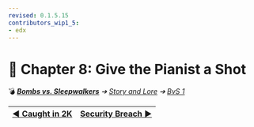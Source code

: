 ```yaml
---
revised: 0.1.5.15
contributors_wip1_5:
- edx
---
```


# 📄 Chapter 8: Give the Pianist a Shot

💣 ***[Bombs vs. Sleepwalkers][home]** ➔ [Story and Lore][story] ➔ [BvS 1][story_bvs1]*

| [◀️ Caught in 2K][prev] | [Security Breach ▶️][next] |
| --: | :-- |

[home]: /README.md
[prev]: /story/bvs1/07_caught_in_2k.md
[next]: /story/bvs1/09_security_breach.md
[story]: /story/readme.md
[story_bvs1]: /story/bvs1/readme.md

